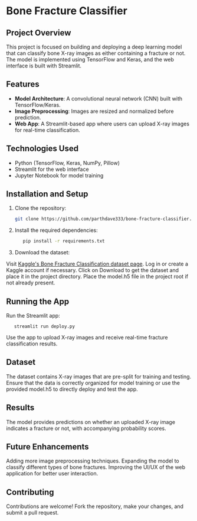 # Bone Fracture Classifier

## Project Overview
This project is focused on building and deploying a deep learning model that can classify bone X-ray images as either containing a fracture or not. The model is implemented using TensorFlow and Keras, and the web interface is built with Streamlit.

## Features
- **Model Architecture**: A convolutional neural network (CNN) built with TensorFlow/Keras.
- **Image Preprocessing**: Images are resized and normalized before prediction.
- **Web App**: A Streamlit-based app where users can upload X-ray images for real-time classification.

## Technologies Used
- Python (TensorFlow, Keras, NumPy, Pillow)
- Streamlit for the web interface
- Jupyter Notebook for model training

## Installation and Setup
1. Clone the repository:
   ```bash
   git clone https://github.com/parthdave333/bone-fracture-classifier.git

2. Install the required dependencies:
   ```bash
      pip install -r requirements.txt

3. Download the dataset:

Visit [Kaggle's Bone Fracture Classification dataset page](https://www.kaggle.com/datasets/shyamgupta196/bone-fracture-split-classification).
Log in or create a Kaggle account if necessary.
Click on Download to get the dataset and place it in the project directory.
Place the model.h5 file in the project root if not already present.

## Running the App
Run the Streamlit app:

       streamlit run deploy.py
Use the app to upload X-ray images and receive real-time fracture classification results.

## Dataset
The dataset contains X-ray images that are pre-split for training and testing. Ensure that the data is correctly organized for model training or use the provided model.h5 to directly deploy and test the app.

## Results
The model provides predictions on whether an uploaded X-ray image indicates a fracture or not, with accompanying probability scores.

## Future Enhancements
Adding more image preprocessing techniques.
Expanding the model to classify different types of bone fractures.
Improving the UI/UX of the web application for better user interaction.

## Contributing
Contributions are welcome! Fork the repository, make your changes, and submit a pull request.
